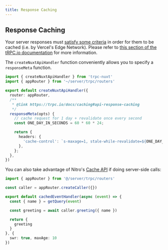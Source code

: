 ```yaml
---
title: Response Caching
---
```


## Response Caching

Your server responses must [satisfy some criteria](https://vercel.com/docs/concepts/functions/serverless-functions/edge-caching) in order for them to be cached (i.e. by Vercel's Edge Network). Please refer to [this section of the tRPC.io documentation](https://trpc.io/docs/caching) for more information.

The `createNuxtApiHandler` function conveniently allows you to specify a `responseMeta` function.

```ts [server/api/trpc/[trpc].ts]
import { createNuxtApiHandler } from 'trpc-nuxt'
import { appRouter } from '~/server/trpc/routers'

export default createNuxtApiHandler({
  router: appRouter,
  /**
   * @link https://trpc.io/docs/caching#api-response-caching
   */
  responseMeta(opts) {
    // cache request for 1 day + revalidate once every second
    const ONE_DAY_IN_SECONDS = 60 * 60 * 24;

    return {
      headers: {
        'cache-control': `s-maxage=1, stale-while-revalidate=${ONE_DAY_IN_SECONDS}`,
      },
    };
  },
})
```

You can also take advantage of Nitro's [Cache API](https://nitro.unjs.io/guide/cache#cache-api) if doing server-side calls:

```ts
import { appRouter } from '@/server/trpc/routers'

const caller = appRouter.createCaller({})

export default cachedEventHandler(async (event) => {
  const { name } = getQuery(event)

  const greeting = await caller.greeting({ name })

  return {
    greeting
  }
}, {
  swr: true, maxAge: 10
})
```
